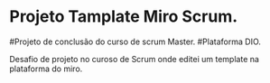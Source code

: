 # Projeto Tamplate Miro Scrum. 
#Projeto de conclusão do curso de scrum Master.
#Plataforma DIO. 



Desafio de projeto no curoso de Scrum onde editei um template na plataforma do miro. 
